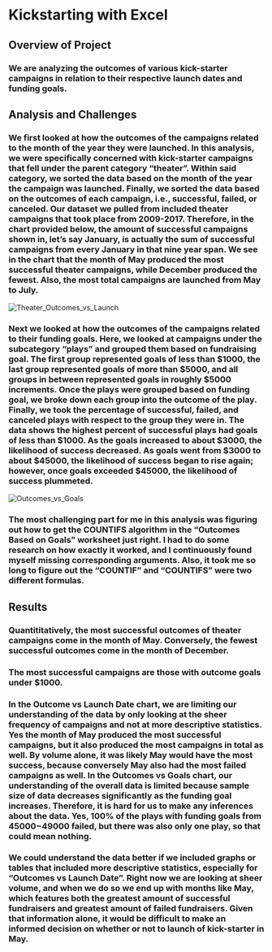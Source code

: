 # Kickstarting with Excel

## Overview of Project

### We are analyzing the outcomes of various kick-starter campaigns in relation to their respective launch dates and funding goals.

## Analysis and Challenges

### We first looked at how the outcomes of the campaigns related to the month of the year they were launched. In this analysis, we were specifically concerned with kick-starter campaigns that fell under the parent category “theater”. Within said category, we sorted the data based on the month of the year the campaign was launched. Finally, we sorted the data based on the outcomes of each campaign, i.e., successful, failed, or canceled. Our dataset we pulled from included theater campaigns that took place from 2009-2017. Therefore, in the chart provided below, the amount of successful campaigns shown in, let’s say January, is actually the sum of successful campaigns from every January in that nine year span. We see in the chart that the month of May produced the most successful theater campaigns, while December produced the fewest. Also, the most total campaigns are launched from May to July.
![Theater_Outcomes_vs_Launch](https://user-images.githubusercontent.com/99751636/158079567-78a380c2-4c1a-4ace-9d6f-e753ef931734.png)


### Next we looked at how the outcomes of the campaigns related to their funding goals. Here, we looked at campaigns under the subcategory “plays” and grouped them based on fundraising goal.  The first group represented goals of less than $1000, the last group represented goals of more than $5000, and all groups in between represented goals in roughly $5000 increments. Once the plays were grouped based on funding goal, we broke down each group into the outcome of the play. Finally, we took the percentage of successful, failed, and canceled plays with respect to the group they were in. The data shows the highest percent of successful plays had goals of less than $1000. As the goals increased to about $3000, the likelihood of success decreased. As goals went from $3000 to about $45000, the likelihood of success began to rise again; however, once goals exceeded $45000, the likelihood of success plummeted.
![Outcomes_vs_Goals](https://user-images.githubusercontent.com/99751636/158079577-e38cfbca-8f28-474b-806f-c9f5a7b714ae.png)


### The most challenging part for me in this analysis was figuring out how to get the COUNTIFS algorithm in the “Outcomes Based on Goals” worksheet just right. I had to do some research on how exactly it worked, and I continuously found myself missing corresponding arguments. Also, it took me so long to figure out the “COUNTIF” and “COUNTIFS” were two different formulas.

## Results

### Quantititatively, the most successful outcomes of theater campaigns come in the month of May. Conversely, the fewest successful outcomes come in the month of December.

### The most successful campaigns are those with outcome goals under $1000.

### In the Outcome vs Launch Date chart, we are limiting our understanding of the data by only looking at the sheer frequency of campaigns and not at more descriptive statistics. Yes the month of May produced the most successful campaigns, but it also produced the most campaigns in total as well. By volume alone, it was likely May would have the most success, because conversely May also had the most failed campaigns as well. In the Outcomes vs Goals chart, our understanding of the overall data is limited because sample size of data decreases significantly as the funding goal increases. Therefore, it is hard for us to make any inferences about the data. Yes, 100% of the plays with funding goals from $45000-$49000 failed, but there was also only one play, so that could mean nothing.

### We could understand the data better if we included graphs or tables that included more descriptive statistics, especially for “Outcomes vs Launch Date”. Right now we are looking at sheer volume, and when we do so we end up with months like May, which features both the greatest amount of successful fundraisers and greatest amount of failed fundraisers. Given that information alone, it would be difficult to make an informed decision on whether or not to launch of kick-starter in May.

